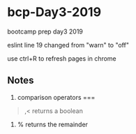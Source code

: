 # bcp-Day3-2019
bootcamp prep day3 2019

eslint line 19 changed from "warn" to "off"

use ctrl+R to refresh pages in chrome

## Notes

1. comparison operators
===
>,< 
 returns a boolean

 1. % returns the remainder
